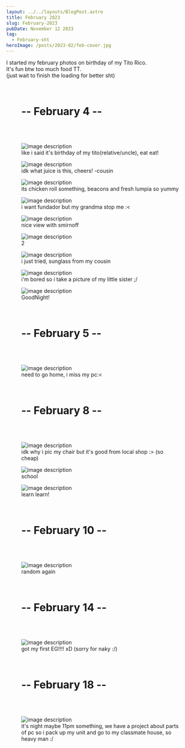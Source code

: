 ```yaml
---
layout: ../../layouts/BlogPost.astro
title: February 2023
slug: February-2023
pubDate: November 12 2023
tag:
  - February-sht
heroImage: /posts/2023-02/feb-cover.jpg
---
```


I started my february photos on birthday of my Tito Rico.<br>
It's fun btw too much food TT. <br>
(just wait to finish the loading for better sht)

<figure class="w-lg text-3xl text-center bold font-mplus">
<br>
<h1>-- February 4 --</h1> 
<br>
<br>
</figure>

<figure class="w-lg">
  <img class="max-w-full h-auto rounded-lg drop-shadow-2xl" src="/posts/2023-02/feb-1.jpg" alt="image description">
  <figcaption class="mt-3 mb-8 text-base text-center opacity-70">like i said it's birthday of my tito(relative/uncle), eat eat!</figcaption>
</figure>

<figure class="w-lg">
  <img class="max-w-full h-auto rounded-lg drop-shadow-2xl" src="/posts/2023-02/feb-2.jpg" alt="image description">
  <figcaption class="mt-3 mb-8 text-base text-center opacity-70">idk what juice is this, cheers! -cousin</figcaption>
</figure>

<figure class="w-lg">
  <img class="max-w-full h-auto rounded-lg drop-shadow-2xl" src="/posts/2023-02/feb-3.jpg" alt="image description">
  <figcaption class="mt-3 mb-8 text-base text-center opacity-70">its chicken roll something, beacons and fresh lumpia so yummy</figcaption>
</figure>

<figure class="w-lg">
  <img class="max-w-full h-auto rounded-lg drop-shadow-2xl" src="/posts/2023-02/feb-4.jpg" alt="image description">
  <figcaption class="mt-3 mb-8 text-base text-center opacity-70">i want fundador but my grandma stop me :<</figcaption>
</figure>

<figure class="w-lg">
  <img class="max-w-full h-auto rounded-lg drop-shadow-2xl" src="/posts/2023-02/feb-5.jpg" alt="image description">
  <figcaption class="mt-3 mb-8 text-base text-center opacity-70">nice view with smirnoff</figcaption>
</figure>

<figure class="w-lg">
  <img class="max-w-full h-auto rounded-lg drop-shadow-2xl" src="/posts/2023-02/feb-6.jpg" alt="image description">
  <figcaption class="mt-3 mb-8 text-base text-center opacity-70">2</figcaption>
</figure>

<figure class="w-lg">
  <img class="max-w-full h-auto rounded-lg drop-shadow-2xl" src="/posts/2023-02/feb-7.jpg" alt="image description">
  <figcaption class="mt-3 mb-8 text-base text-center opacity-70">i just tried, sunglass from my cousin </figcaption>
</figure>

<figure class="w-lg">
  <img class="max-w-full h-auto rounded-lg drop-shadow-2xl" src="/posts/2023-02/feb-8.jpg" alt="image description">
  <figcaption class="mt-3 mb-8 text-base text-center opacity-70">i'm bored so i take a picture of my little sister ;/ </figcaption>
</figure>

<figure class="w-lg">
  <img class="max-w-full h-auto rounded-lg drop-shadow-2xl" src="/posts/2023-02/feb-9.jpg" alt="image description">
  <figcaption class="mt-3 mb-8 text-base text-center opacity-70">GoodNight!</figcaption>
</figure>

<figure class="w-lg text-3xl text-center bold font-mplus">
<br>
<h1>-- February 5 --</h1> 
<br>
<br>
</figure>

<figure class="w-lg">
  <img class="max-w-full h-auto rounded-lg drop-shadow-2xl" src="/posts/2023-02/feb-10.jpg" alt="image description">
  <figcaption class="mt-3 mb-8 text-base text-center opacity-70">need to go home, i miss my pc:<</figcaption>
</figure>

<figure class="w-lg text-3xl text-center bold font-mplus">
<br>
<h1>-- February 8 --</h1> 
<br>
<br>
</figure>

<figure class="w-lg">
  <img class="max-w-full h-auto rounded-lg drop-shadow-2xl" src="/posts/2023-02/feb-11.jpg" alt="image description">
  <figcaption class="mt-3 mb-8 text-base text-center opacity-70">idk why i pic my chair but it's good from local shop :> (so cheap)</figcaption>
</figure>

<figure class="w-lg">
  <img class="max-w-full h-auto rounded-lg drop-shadow-2xl" src="/posts/2023-02/feb-12.jpg" alt="image description">
  <figcaption class="mt-3 mb-8 text-base text-center opacity-70">school</figcaption>
</figure>

<figure class="w-lg">
  <img class="max-w-full h-auto rounded-lg drop-shadow-2xl" src="/posts/2023-02/feb-13.jpg" alt="image description">
  <figcaption class="mt-3 mb-8 text-base text-center opacity-70">learn learn!</figcaption>
</figure>

<figure class="w-lg text-3xl text-center bold font-mplus">
<br>
<h1>-- February 10 --</h1> 
<br>
<br>
</figure>

<figure class="w-lg">
  <img class="max-w-full h-auto rounded-lg drop-shadow-2xl" src="/posts/2023-02/feb-14.jpg" alt="image description">
  <figcaption class="mt-3 mb-8 text-base text-center opacity-70">random again</figcaption>
</figure>

<figure class="w-lg text-3xl text-center bold font-mplus">
<br>
<h1>-- February 14 --</h1> 
<br>
<br>
</figure>

<figure class="w-lg">
  <img class="max-w-full h-auto rounded-lg drop-shadow-2xl" src="/posts/2023-02/feb-15.jpeg" alt="image description">
  <figcaption class="mt-3 mb-8 text-base text-center opacity-70">got my first EG!!!! xD (sorry for naky :/)</figcaption>
</figure>

<figure class="w-lg text-3xl text-center bold font-mplus">
<br>
<h1>-- February 18 --</h1> 
<br>
<br>
</figure>

<figure class="w-lg">
  <img class="max-w-full h-auto rounded-lg drop-shadow-2xl" src="/posts/2023-02/feb-16.jpg" alt="image description">
  <figcaption class="mt-3 mb-8 text-base text-center opacity-70">it's night maybe 11pm something, we have a project about parts of pc so i pack up my unit and go to my classmate house, so heavy man :/</figcaption>
</figure>